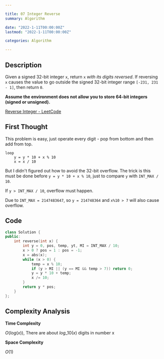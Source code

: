 ```yaml
---

title: 07 Integer Reverse
summary: Algorithm

date: "2022-1-11T00:00:00Z"
lastmod: "2022-1-11T00:00:00Z"

categories: Algorithm

---
```


## Description

Given a signed 32-bit integer `x`, return `x` *with its digits reversed*. If reversing `x` causes the value to go outside the signed 32-bit integer range `[-231, 231 - 1]`, then return `0`.

**Assume the environment does not allow you to store 64-bit integers (signed or unsigned).**

[Reverse Integer - LeetCode](https://leetcode.com/problems/reverse-integer/)

## First Thought

This problem is easy, just operate every digit - pop from bottom and then add from top.

```
loop
	y = y * 10 + x % 10
	x = x / 10
```

But I didn't figured out how to avoid the 32-bit overflow. The trick is this must be done before `y = y * 10 + x % 10`, just to compare `y` with `INT_MAX / 10`.

If `y > INT_MAX / 10`, overflow must happen.

Due to `INT_MAX = 2147483647`, so `y = 214748364` and `x%10 > 7` will also cause overflow.

## Code

```cpp
class Solution {
public:
    int reverse(int x) {
        int y = 0, pos, temp, yt, MI = INT_MAX / 10;
        x > 0 ? pos = 1 : pos = -1;
        x = abs(x);
        while (x > 0) {
            temp = x % 10;
            if (y > MI || (y == MI && temp > 7)) return 0;
            y = y * 10 + temp;
            x /= 10;
        }
        return y * pos;
    }
};
```

## Complexity Analysis

**Time Complexity**

$O(log(x))$, There are about $log\_{10}(x)$ digits in number x

**Space Complexity**

$O(1)$